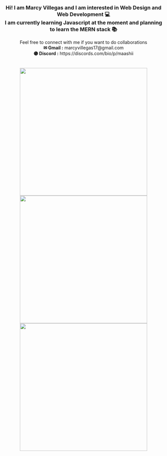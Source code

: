 <div align="center" >
<h3> Hi! I am Marcy Villegas and I am interested in Web Design and Web Development 💻 <br>
  I am currently learning Javascript at the moment and planning to learn the MERN stack 📚</h3>
  <p>Feel free to connect with me if you want to do collaborations <br>
    <b>✉ Gmail :</b> marcyvillegas17@gmail.com <br>
    <b>🟣 Discord :</b> https://discords.com/bio/p/maashii
  </p>
</div>
  
<br>
<div align="center">
<img width="400" src="https://github-readme-stats.vercel.app/api?username=marcyvillegas&theme=shades-of-purple&show_icons=true&hide_border=true&count_private=true" style="max-width: 100%;">
<img width="400" src="https://github-readme-streak-stats.herokuapp.com/?user=marcyvillegas&theme=shades-of-purple&hide_border=true" style="max-width: 100%;">
<img width="400" src="https://github-readme-stats.vercel.app/api/top-langs/?username=marcyvillegas&theme=shades-of-purple&show_icons=true&hide_border=true&layout=compact" style="max-width: 100%;">
</div>


